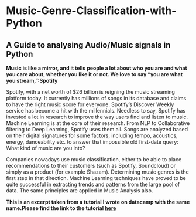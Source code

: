 # Music-Genre-Classification-with-Python
## A Guide to analysing Audio/Music signals in Python

__Music is like a mirror, and it tells people a lot about who you are and what you care about, whether you like it or not. We love to say “you are what you stream,”:Spotify__

Spotify, with a net worth of $26 billion is reigning the music streaming platform today. It currently has millions of songs in its database and claims to have the right music score for everyone. Spotify’s Discover Weekly service has become a hit with the millennials. Needless to say, Spotify has invested a lot in research to improve the way users find and listen to music. Machine Learning is at the core of their research. From NLP to Collaborative filtering to Deep Learning, Spotify uses them all. Songs are analyzed based on their digital signatures for some factors, including tempo, acoustics, energy, danceability etc. to answer that impossible old first-date query: What kind of music are you into?

Companies nowadays use music classification, either to be able to place recommendations to their customers (such as Spotify, Soundcloud) or simply as a product (for example Shazam). Determining music genres is the first step in that direction. Machine Learning techniques have proved to be quite successful in extracting trends and patterns from the large pool of data. The same principles are applied in Music Analysis also.

**This is an excerpt taken from a tutorial I wrote on datacamp with the same name.Please find the link to the tutorial [here](https://towardsdatascience.com/music-genre-classification-with-python-c714d032f0d8)**
